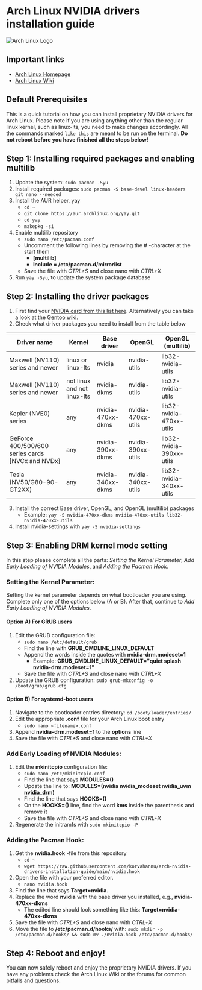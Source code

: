 # Arch Linux NVIDIA drivers installation guide

![Arch Linux Logo](https://archlinux.org/static/logos/archlinux-logo-dark-90dpi.ebdee92a15b3.png)

## Important links

- [Arch Linux Homepage](https://archlinux.org/ "Arch Linux Homepage")
- [Arch Linux Wiki](https://wiki.archlinux.org/ "Arch Wiki")

## Default Prerequisites

This is a quick tutorial on how you can install proprietary NVIDIA drivers for Arch Linux. Please note if you are using anything other than the regular linux kernel, such as linux-lts, you need to make changes accordingly. All the commands marked `like this` are meant to be run on the terminal. **Do not reboot before you have finished all the steps below!**

## Step 1: Installing required packages and enabling multilib

1. Update the system:
   `sudo pacman -Syu`
2. Install required packages:
   `sudo pacman -S base-devel linux-headers git nano --needed`
3. Install the AUR helper, yay
   - `cd ~`
   - `git clone https://aur.archlinux.org/yay.git`
   - `cd yay`
   - `makepkg -si`
4. Enable multilib repository
   - `sudo nano /etc/pacman.conf`
   - Uncomment the following lines by removing the # -character at the start them
     - **[multilib]**
     - **Include = /etc/pacman.d/mirrorlist**
   - Save the file with _CTRL+S_ and close nano with _CTRL+X_
5. Run `yay -Syu`, to update the system package database

## Step 2: Installing the driver packages

1. First find your [NVIDIA card from this list here](https://nouveau.freedesktop.org/CodeNames.html). Alternatively you can take a look at the [Gentoo wiki](https://wiki.gentoo.org/wiki/NVIDIA#Feature_support).
2. Check what driver packages you need to install from the table below

| Driver name                                      | Kernel                      | Base driver       | OpenGL             | OpenGL (multilib)        |
| ------------------------------------------------ | --------------------------- | ----------------- | ------------------ | ------------------------ |
| Maxwell (NV110) series and newer                 | linux or linux-lts          | nvidia            | nvidia-utils       | lib32-nvidia-utils       |
| Maxwell (NV110) series and newer                 | not linux and not linux-lts | nvidia-dkms       | nvidia-utils       | lib32-nvidia-utils       |
| Kepler (NVE0) series                             | any                         | nvidia-470xx-dkms | nvidia-470xx-utils | lib32-nvidia-470xx-utils |
| GeForce 400/500/600 series cards [NVCx and NVDx] | any                         | nvidia-390xx-dkms | nvidia-390xx-utils | lib32-nvidia-390xx-utils |
| Tesla (NV50/G80-90-GT2XX)                        | any                         | nvidia-340xx-dkms | nvidia-340xx-utils | lib32-nvidia-340xx-utils |

3. Install the correct Base driver, OpenGL, and OpenGL (multilib) packages
   - Example: `yay -S nvidia-470xx-dkms nvidia-470xx-utils lib32-nvidia-470xx-utils`
4. Install nvidia-settings with `yay -S nvidia-settings`

## Step 3: Enabling DRM kernel mode setting

In this step please complete all the parts: _Setting the Kernel Parameter_, _Add Early Loading of NVIDIA Modules_, and _Adding the Pacman Hook_.

### Setting the Kernel Parameter:

Setting the kernel parameter depends on what bootloader you are using. Complete only one of the options below (A or B). After that, continue to _Add Early Loading of NVIDIA Modules_.

#### Option A) For GRUB users

1. Edit the GRUB configuration file:
   - `sudo nano /etc/default/grub`
   - Find the line with **GRUB_CMDLINE_LINUX_DEFAULT**
   - Append the words inside the quotes with **nvidia-drm.modeset=1**
     - Example: **GRUB_CMDLINE_LINUX_DEFAULT="quiet splash nvidia-drm.modeset=1"**
   - Save the file with _CTRL+S_ and close nano with _CTRL+X_
2. Update the GRUB configuration: `sudo grub-mkconfig -o /boot/grub/grub.cfg`

#### Option B) For systemd-boot users

1. Navigate to the bootloader entries directory: `cd /boot/loader/entries/`
2. Edit the appropriate **.conf** file for your Arch Linux boot entry
   - `sudo nano <filename>.conf`
3. Append **nvidia-drm.modeset=1** to the **options** line
4. Save the file with _CTRL+S_ and close nano with _CTRL+X_

### Add Early Loading of NVIDIA Modules:

1. Edit the **mkinitcpio** configuration file:
   - `sudo nano /etc/mkinitcpio.conf`
   - Find the line that says **MODULES=()**
   - Update the line to: **MODULES=(nvidia nvidia_modeset nvidia_uvm nvidia_drm)**
   - Find the line that says **HOOKS=()**
   - On the **HOOKS=()** line, find the word **kms** inside the parenthesis and remove it
   - Save the file with _CTRL+S_ and close nano with _CTRL+X_
2. Regenerate the initramfs with `sudo mkinitcpio -P`

### Adding the Pacman Hook:

1. Get the **nvidia.hook** -file from this repository
   - `cd ~`
   - `wget https://raw.githubusercontent.com/korvahannu/arch-nvidia-drivers-installation-guide/main/nvidia.hook`
2. Open the file with your preferred editor.
   - `nano nvidia.hook`
3. Find the line that says **Target=nvidia**.
4. Replace the word **nvidia** with the base driver you installed, e.g., **nvidia-470xx-dkms**
   - The edited line should look something like this: **Target=nvidia-470xx-dkms**
5. Save the file with _CTRL+S_ and close nano with _CTRL+X_
6. Move the file to **/etc/pacman.d/hooks/** with: `sudo mkdir -p /etc/pacman.d/hooks/ && sudo mv ./nvidia.hook /etc/pacman.d/hooks/`

## Step 4: Reboot and enjoy!

You can now safely reboot and enjoy the proprietary NVIDIA drivers. If you have any problems check the Arch Linux Wiki or the forums for common pitfalls and questions.
